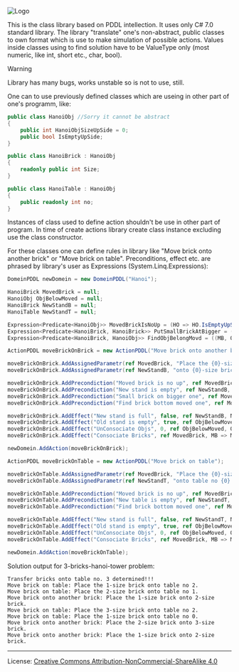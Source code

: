 ![Logo](https://onedrive.live.com/embed?resid=5B6E90429D9C8454%21346129&authkey=%21AIQv_XycrJiLVlI&width=1127&height=319)

This is the class library based on PDDL intellection. It uses only C# 7.0 standard library. The library "translate" one's non-abstract, public classes to own format which is use to make simulation of possible actions. Values inside classes using to find solution have to be ValueType only (most numeric, like int, short etc., char, bool).

> [!WARNING]
> Library has many bugs, works unstable so is not to use, still.

One can to use previously defined classes which are useing in other part of one's programm, like:
```cs
public class HanoiObj //Sorry it cannot be abstract
{
    public int HanoiObjSizeUpSide = 0;
    public bool IsEmptyUpSide;
}

public class HanoiBrick : HanoiObj
{
    readonly public int Size;
}

public class HanoiTable : HanoiObj
{
    public readonly int no;
}
```
Instances of class used to define action shouldn't be use in other part of program. In time of create actions library create class instance excluding use the class constructor.

For these classes one can define rules in library like "Move brick onto another brick" or "Move brick on table". Preconditions, effect etc. are phrased by library's user as Expressions (System.Linq.Expressions):
```cs
DomeinPDDL newDomein = new DomeinPDDL("Hanoi");

HanoiBrick MovedBrick = null;
HanoiObj ObjBelowMoved = null;
HanoiBrick NewStandB = null;
HanoiTable NewStandT = null;

Expression<Predicate<HanoiObj>> MovedBrickIsNoUp = (HO => HO.IsEmptyUpSide);
Expression<Predicate<HanoiBrick, HanoiBrick>> PutSmallBrickAtBigger = ((MB, NSB) => (MB.Size < NSB.Size));
Expression<Predicate<HanoiBrick, HanoiObj>> FindObjBelongMovd = ((MB, OBM) => (MB.Size == OBM.HanoiObjSizeUpSide));

ActionPDDL moveBrickOnBrick = new ActionPDDL("Move brick onto another brick");

moveBrickOnBrick.AddAssignedParametr(ref MovedBrick, "Place the {0}-size brick ", MB => MB.Size);
moveBrickOnBrick.AddAssignedParametr(ref NewStandB, "onto {0}-size brick.", MB => MB.Size);

moveBrickOnBrick.AddPrecondiction("Moved brick is no up", ref MovedBrick, MovedBrickIsNoUp);
moveBrickOnBrick.AddPrecondiction("New stand is empty", ref NewStandB, MovedBrickIsNoUp);
moveBrickOnBrick.AddPrecondiction("Small brick on bigger one", ref MovedBrick, ref NewStandB, PutSmallBrickAtBigger);
moveBrickOnBrick.AddPrecondiction("Find brick bottom moved one", ref MovedBrick, ref ObjBelowMoved, FindObjBelongMovd);

moveBrickOnBrick.AddEffect("New stand is full", false, ref NewStandB, NS => NS.IsEmptyUpSide);
moveBrickOnBrick.AddEffect("Old stand is empty", true, ref ObjBelowMoved, NS => NS.IsEmptyUpSide);
moveBrickOnBrick.AddEffect("UnConsociate Objs", 0, ref ObjBelowMoved, OS => OS.HanoiObjSizeUpSide);
moveBrickOnBrick.AddEffect("Consociate Bricks", ref MovedBrick, MB => MB.Size, ref NewStandB, NSB => NSB.HanoiObjSizeUpSide);

newDomein.AddAction(moveBrickOnBrick);

ActionPDDL moveBrickOnTable = new ActionPDDL("Move brick on table");

moveBrickOnTable.AddAssignedParametr(ref MovedBrick, "Place the {0}-size brick ", MB => MB.Size);
moveBrickOnTable.AddAssignedParametr(ref NewStandT, "onto table no {0}.", NS => NS.no);

moveBrickOnTable.AddPrecondiction("Moved brick is no up", ref MovedBrick, MovedBrickIsNoUp);
moveBrickOnTable.AddPrecondiction("New table is empty", ref NewStandT, MovedBrickIsNoUp);
moveBrickOnTable.AddPrecondiction("Find brick bottom moved one", ref MovedBrick, ref ObjBelowMoved, FindObjBelongMovd);

moveBrickOnTable.AddEffect("New stand is full", false, ref NewStandT, NS => NS.IsEmptyUpSide);
moveBrickOnTable.AddEffect("Old stand is empty", true, ref ObjBelowMoved, NS => NS.IsEmptyUpSide);
moveBrickOnTable.AddEffect("UnConsociate Objs", 0, ref ObjBelowMoved, OS => OS.HanoiObjSizeUpSide);
moveBrickOnTable.AddEffect("Consociate Bricks", ref MovedBrick, MB => MB.Size, ref NewStandT, NST => NST.HanoiObjSizeUpSide);

newDomein.AddAction(moveBrickOnTable);
```

Solution output for 3-bricks-hanoi-tower problem:
```
Transfer bricks onto table no. 3 determined!!!
Move brick on table: Place the 1-size brick onto table no 2.
Move brick on table: Place the 2-size brick onto table no 1.
Move brick onto another brick: Place the 1-size brick onto 2-size brick.
Move brick on table: Place the 3-size brick onto table no 2.
Move brick on table: Place the 1-size brick onto table no 0.
Move brick onto another brick: Place the 2-size brick onto 3-size brick.
Move brick onto another brick: Place the 1-size brick onto 2-size brick.
```
---
License: [Creative Commons Attribution-NonCommercial-ShareAlike 4.0](https://creativecommons.org/licenses/by-nc-sa/4.0/legalcode)
